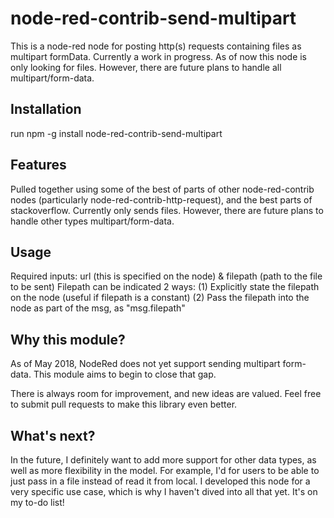 # node-red-contrib-send-multipart
This is a node-red node for posting http(s) requests containing files as multipart formData. Currently a work in progress.
As of now this node is only looking for files. However, there are future plans to handle all multipart/form-data.

## Installation
run npm -g install node-red-contrib-send-multipart

## Features
Pulled together using some of the best of parts of other node-red-contrib nodes (particularly node-red-contrib-http-request), and the best parts of stackoverflow.
Currently only sends files. However, there are future plans to handle other types multipart/form-data.

## Usage
Required inputs: url (this is specified on the node) & filepath (path to the file to be sent)
Filepath can be indicated 2 ways:
(1) Explicitly state the filepath on the node (useful if filepath is a constant)
(2) Pass the filepath into the node as part of the msg, as "msg.filepath"


## Why this module?
As of May 2018, NodeRed does not yet support sending multipart form-data.  This module aims to begin to close that gap.

There is always room for improvement, and new ideas are valued.  Feel free to submit pull requests to make this library even better.

## What's next?
In the future, I definitely want to add more support for other data types, as well as more flexibility in the model.  For example, I'd for users to be able to just pass in a file instead of read it from local.  I developed this node for a very specific use case, which is why I haven't dived into all that yet.  It's on my to-do list!
